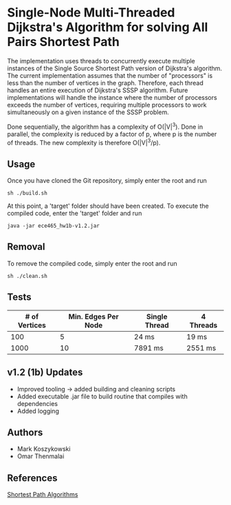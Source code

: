 # Single-Node Multi-Threaded Dijkstra's Algorithm for solving All Pairs Shortest Path

The implementation uses threads to concurrently execute multiple instances of the Single Source Shortest Path version of Dijkstra's algorithm. The current implementation
assumes that the number of "processors" is less than the number of vertices in the graph. Therefore, each thread handles an entire execution of Dijkstra's SSSP algorithm.
Future implementations will handle the instance where the number of processors exceeds the number of vertices, requiring multiple processors to work simultaneously on a given
instance of the SSSP problem.

Done sequentially, the algorithm has a complexity of O(|V|<sup>3</sup>). Done in parallel, the complexity is reduced by a factor of p, where p is the number of threads.
The new complexity is therefore O(|V|<sup>3</sup>/p).

## Usage

Once you have cloned the Git repository, simply enter the root and run

    sh ./build.sh

At this point, a 'target' folder should have been created. To execute the compiled code, enter the 'target' folder and run

    java -jar ece465_hw1b-v1.2.jar

## Removal

To remove the compiled code, simply enter the root and run 

    sh ./clean.sh

## Tests

| # of Vertices | Min. Edges Per Node | Single Thread | 4 Threads |
|------------|------------|-------------|-------------|
| 100 | 5 | 24 ms | 19 ms |
| 1000 | 10 | 7891 ms | 2551 ms |

## v1.2 (1b) Updates

 - Improved tooling -> added building and cleaning scripts
 - Added executable .jar file to build routine that compiles with dependencies
 - Added logging

## Authors

 - Mark Koszykowski
 - Omar Thenmalai

## References

[Shortest Path Algorithms](https://web.stanford.edu/class/cs97si/07-shortest-path-algorithms.pdf)